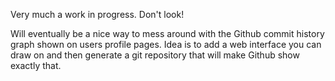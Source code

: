 Very much a work in progress. Don't look!

Will eventually be a nice way to mess around with the Github commit history graph shown on users profile pages. Idea is to add a web interface you can draw on and then generate a git repository that will make Github show exactly that.
